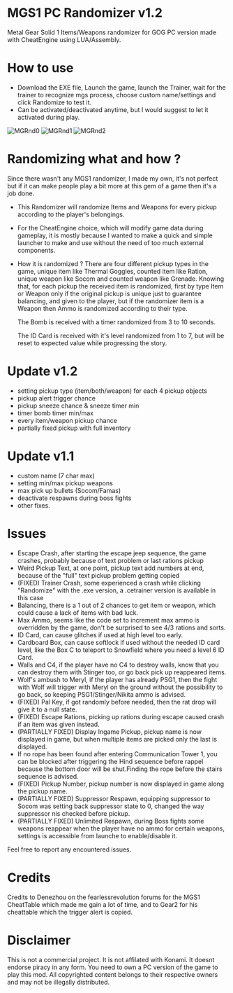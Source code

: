 # MGS1 PC Randomizer v1.2
Metal Gear Solid 1 Items/Weapons randomizer for GOG PC version made with CheatEngine using LUA/Assembly.

# How to use
- Download the EXE file, Launch the game, launch the Trainer, wait for the trainer to recognize mgs process, choose custom name/settings and click Randomize to test it.
- Can be activated/deactivated anytime, but I would suggest to let it activated during play.

![MGRnd0](https://github.com/user-attachments/assets/48d75889-f260-4906-ab1c-054bc61e6369)
![MGRnd1](https://github.com/Great0ne/MGS1-PC-Randomizer/assets/110473739/68a1c876-33ae-44f8-80b8-044acccb2a0f)
![MGRnd2](https://github.com/Great0ne/MGS1-PC-Randomizer/assets/110473739/7dafb3c8-761a-44bc-9528-272a1356b302)

# Randomizing what and how ?
Since there wasn't any MGS1 randomizer, I made my own, it's not perfect but if it can make people play a bit more at this gem of a game then it's a job done.
- This Randomizer will randomize Items and Weapons for every pickup according to the player's belongings.
- For the CheatEngine choice, which will modify game data during gameplay, 
  it is mostly because I wanted to make a quick and simple launcher to make and use without the need of too much external components.
- How it is randomized ? 
  There are four different pickup types in the game, unique item like Thermal Goggles, counted item like Ration, unique weapon like Socom and counted weapon like       Grenade.
  Knowing that, for each pickup the received item is randomized, first by type Item or Weapon only if the original pickup is unique just to guarantee balancing,
  and given to the player, but if the randomizer item is a Weapon then Ammo is randomized according to their type.
  
  The Bomb is received with a timer randomized from 3 to 10 seconds.
  
  The ID Card is received with it's level randomized from 1 to 7, but will be reset to expected value while progressing the story.
  
# Update v1.2
  - setting pickup type (item/both/weapon) for each 4 pickup objects
  - pickup alert trigger chance
  - pickup sneeze chance & sneeze timer min
  - timer bomb timer min/max
  - every item/weapon pickup chance
  - partially fixed pickup with full inventory
# Update v1.1
  - custom name (7 char max)
  - setting min/max pickup weapons
  - max pick up bullets (Socom/Famas)
  - deactivate respawns during boss fights
  - other fixes.

# Issues
- Escape Crash,
  after starting the escape jeep sequence, the game crashes, probably because of text problem or last rations pickup
- Weird Pickup Text,
  at one point, pickup text add numbers at end, because of the "full" text pickup problem getting copied
- (FIXED) Trainer Crash,
  some experienced a crash while clicking "Randomize" with the .exe version, a .cetrainer version is available in this case
- Balancing, 
  there is a 1 out of 2 chances to get item or weapon, which could cause a lack of items with bad luck.
- Max Ammo,
  seems like the code set to increment max ammo is overridden by the game, don't be surprised to see 4/3 rations and sorts.
- ID Card,
  can cause glitches if used at high level too early.
- Cardboard Box,
  can cause softlock if used without the needed ID card level, like the Box C to teleport to Snowfield where you need a level 6 ID Card.
- Walls and C4,
  if the player have no C4 to destroy walls, know that you can destroy them with Stinger too, or go back pick up reappeared items.
- Wolf's ambush to Meryl,
  if the player has already PSG1, then the fight with Wolf will trigger with Meryl on the ground without the possibility to go back,
  so keeping PSG1/Stinger/Nikita ammo is advised.
- (FIXED) Pal Key,
  if got randomly before needed, then the rat drop will give it to a null state.
- (FIXED) Escape Rations,
  picking up rations during escape caused crash if an item was given instead.
- (PARTIALLY FIXED) Display Ingame Pickup,
  pickup name is now displayed in game, but when multiple items are picked only the last is displayed.
- If no rope has been found after entering Communication Tower 1, you can be blocked after triggering the Hind sequence before rappel
  because the bottom door will be shut.Finding the rope before the stairs sequence is advised.
- (FIXED) Pickup Number,
  pickup number is now displayed in game along the pickup name.
- (PARTIALLY FIXED) Suppressor Respawn,
  equipping suppressor to Socom was setting back suppressor state to 0, changed the way suppressor nis checked before pickup.
- (PARTIALLY FIXED) Unlimited Respawn,
  during Boss fights some weapons reappear when the player have no ammo for certain weapons, settings is accessible from launche to enable/disable it.

Feel free to report any encountered issues.

# Credits
Credits to Denezhou on the fearlessrevolution forums for the MGS1 CheatTable which made me gain a lot of time, and to Gear2 for his cheattable which the trigger alert is copied.

# Disclaimer
This is not a commercial project. It is not affilated with Konami. It doesnt endorse piracy in any form. You need to own a PC version of the game to play this mod. All copyrighted content belongs to their respective owners and may not be illegally distributed.
